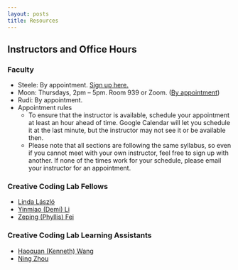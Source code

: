 ```yaml
---
layout: posts
title: Resources
---
```


## Instructors and Office Hours

### Faculty

- Steele: By appointment. [Sign up here.](https://calendar.google.com/calendar/u/0/selfsched?sstoken=UU1TaDFWeEV2ZzFHfGRlZmF1bHR8NzBkMmRmNGEzZGE3ZDBmNzExMGUwYWZkYzkwZmFkYWI)
- Moon: Thursdays, 2pm – 5pm. Room 939 or Zoom. ([By appointment](jh.moon@nyu.edu))
- Rudi: By appointment.
- Appointment rules
  - To ensure that the instructor is available, schedule your appointment at least an hour ahead of time. Google Calendar will let you schedule it at the last minute, but the instructor may not see it or be available then.
  - Please note that all sections are following the same syllabus, so even if you cannot meet with your own instructor, feel free to sign up with another. If none of the times work for your schedule, please email your instructor for an appointment.

### Creative Coding Lab Fellows

- [Linda László](lll337@nyu.edu)
- [Yinmiao (Demi) Li](yl4121@nyu.edu)
- [Zeping (Phyllis) Fei](zf534@nyu.edu)

### Creative Coding Lab Learning Assistants

- [Haoquan (Kenneth) Wang](hw1882@nyu.edu)
- [Ning Zhou](nz826@nyu.edu)
